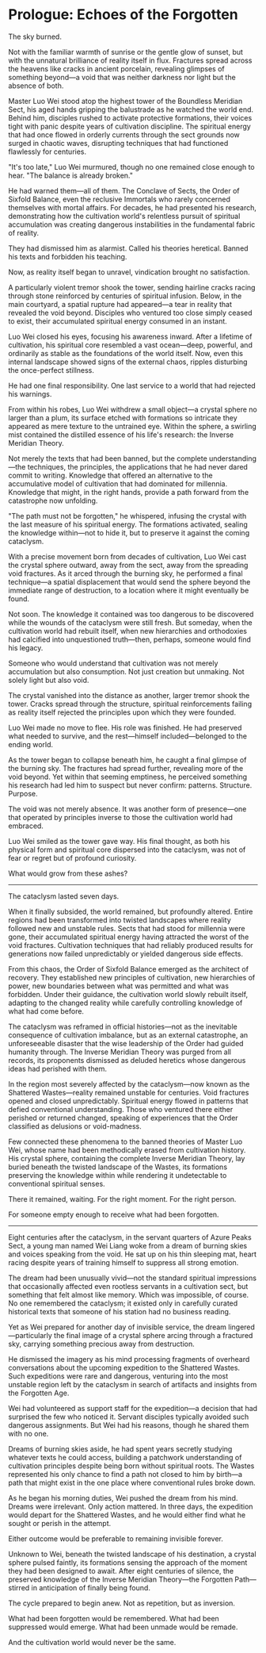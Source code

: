 # Prologue: Echoes of the Forgotten

The sky burned.

Not with the familiar warmth of sunrise or the gentle glow of sunset, but with the unnatural brilliance of reality itself in flux. Fractures spread across the heavens like cracks in ancient porcelain, revealing glimpses of something beyond—a void that was neither darkness nor light but the absence of both.

Master Luo Wei stood atop the highest tower of the Boundless Meridian Sect, his aged hands gripping the balustrade as he watched the world end. Behind him, disciples rushed to activate protective formations, their voices tight with panic despite years of cultivation discipline. The spiritual energy that had once flowed in orderly currents through the sect grounds now surged in chaotic waves, disrupting techniques that had functioned flawlessly for centuries.

"It's too late," Luo Wei murmured, though no one remained close enough to hear. "The balance is already broken."

He had warned them—all of them. The Conclave of Sects, the Order of Sixfold Balance, even the reclusive Immortals who rarely concerned themselves with mortal affairs. For decades, he had presented his research, demonstrating how the cultivation world's relentless pursuit of spiritual accumulation was creating dangerous instabilities in the fundamental fabric of reality.

They had dismissed him as alarmist. Called his theories heretical. Banned his texts and forbidden his teaching.

Now, as reality itself began to unravel, vindication brought no satisfaction.

A particularly violent tremor shook the tower, sending hairline cracks racing through stone reinforced by centuries of spiritual infusion. Below, in the main courtyard, a spatial rupture had appeared—a tear in reality that revealed the void beyond. Disciples who ventured too close simply ceased to exist, their accumulated spiritual energy consumed in an instant.

Luo Wei closed his eyes, focusing his awareness inward. After a lifetime of cultivation, his spiritual core resembled a vast ocean—deep, powerful, and ordinarily as stable as the foundations of the world itself. Now, even this internal landscape showed signs of the external chaos, ripples disturbing the once-perfect stillness.

He had one final responsibility. One last service to a world that had rejected his warnings.

From within his robes, Luo Wei withdrew a small object—a crystal sphere no larger than a plum, its surface etched with formations so intricate they appeared as mere texture to the untrained eye. Within the sphere, a swirling mist contained the distilled essence of his life's research: the Inverse Meridian Theory.

Not merely the texts that had been banned, but the complete understanding—the techniques, the principles, the applications that he had never dared commit to writing. Knowledge that offered an alternative to the accumulative model of cultivation that had dominated for millennia. Knowledge that might, in the right hands, provide a path forward from the catastrophe now unfolding.

"The path must not be forgotten," he whispered, infusing the crystal with the last measure of his spiritual energy. The formations activated, sealing the knowledge within—not to hide it, but to preserve it against the coming cataclysm.

With a precise movement born from decades of cultivation, Luo Wei cast the crystal sphere outward, away from the sect, away from the spreading void fractures. As it arced through the burning sky, he performed a final technique—a spatial displacement that would send the sphere beyond the immediate range of destruction, to a location where it might eventually be found.

Not soon. The knowledge it contained was too dangerous to be discovered while the wounds of the cataclysm were still fresh. But someday, when the cultivation world had rebuilt itself, when new hierarchies and orthodoxies had calcified into unquestioned truth—then, perhaps, someone would find his legacy.

Someone who would understand that cultivation was not merely accumulation but also consumption. Not just creation but unmaking. Not solely light but also void.

The crystal vanished into the distance as another, larger tremor shook the tower. Cracks spread through the structure, spiritual reinforcements failing as reality itself rejected the principles upon which they were founded.

Luo Wei made no move to flee. His role was finished. He had preserved what needed to survive, and the rest—himself included—belonged to the ending world.

As the tower began to collapse beneath him, he caught a final glimpse of the burning sky. The fractures had spread further, revealing more of the void beyond. Yet within that seeming emptiness, he perceived something his research had led him to suspect but never confirm: patterns. Structure. Purpose.

The void was not merely absence. It was another form of presence—one that operated by principles inverse to those the cultivation world had embraced.

Luo Wei smiled as the tower gave way. His final thought, as both his physical form and spiritual core dispersed into the cataclysm, was not of fear or regret but of profound curiosity.

What would grow from these ashes?

---

The cataclysm lasted seven days.

When it finally subsided, the world remained, but profoundly altered. Entire regions had been transformed into twisted landscapes where reality followed new and unstable rules. Sects that had stood for millennia were gone, their accumulated spiritual energy having attracted the worst of the void fractures. Cultivation techniques that had reliably produced results for generations now failed unpredictably or yielded dangerous side effects.

From this chaos, the Order of Sixfold Balance emerged as the architect of recovery. They established new principles of cultivation, new hierarchies of power, new boundaries between what was permitted and what was forbidden. Under their guidance, the cultivation world slowly rebuilt itself, adapting to the changed reality while carefully controlling knowledge of what had come before.

The cataclysm was reframed in official histories—not as the inevitable consequence of cultivation imbalance, but as an external catastrophe, an unforeseeable disaster that the wise leadership of the Order had guided humanity through. The Inverse Meridian Theory was purged from all records, its proponents dismissed as deluded heretics whose dangerous ideas had perished with them.

In the region most severely affected by the cataclysm—now known as the Shattered Wastes—reality remained unstable for centuries. Void fractures opened and closed unpredictably. Spiritual energy flowed in patterns that defied conventional understanding. Those who ventured there either perished or returned changed, speaking of experiences that the Order classified as delusions or void-madness.

Few connected these phenomena to the banned theories of Master Luo Wei, whose name had been methodically erased from cultivation history. His crystal sphere, containing the complete Inverse Meridian Theory, lay buried beneath the twisted landscape of the Wastes, its formations preserving the knowledge within while rendering it undetectable to conventional spiritual senses.

There it remained, waiting. For the right moment. For the right person.

For someone empty enough to receive what had been forgotten.

---

Eight centuries after the cataclysm, in the servant quarters of Azure Peaks Sect, a young man named Wei Liang woke from a dream of burning skies and voices speaking from the void. He sat up on his thin sleeping mat, heart racing despite years of training himself to suppress all strong emotion.

The dream had been unusually vivid—not the standard spiritual impressions that occasionally affected even rootless servants in a cultivation sect, but something that felt almost like memory. Which was impossible, of course. No one remembered the cataclysm; it existed only in carefully curated historical texts that someone of his station had no business reading.

Yet as Wei prepared for another day of invisible service, the dream lingered—particularly the final image of a crystal sphere arcing through a fractured sky, carrying something precious away from destruction.

He dismissed the imagery as his mind processing fragments of overheard conversations about the upcoming expedition to the Shattered Wastes. Such expeditions were rare and dangerous, venturing into the most unstable region left by the cataclysm in search of artifacts and insights from the Forgotten Age.

Wei had volunteered as support staff for the expedition—a decision that had surprised the few who noticed it. Servant disciples typically avoided such dangerous assignments. But Wei had his reasons, though he shared them with no one.

Dreams of burning skies aside, he had spent years secretly studying whatever texts he could access, building a patchwork understanding of cultivation principles despite being born without spiritual roots. The Wastes represented his only chance to find a path not closed to him by birth—a path that might exist in the one place where conventional rules broke down.

As he began his morning duties, Wei pushed the dream from his mind. Dreams were irrelevant. Only action mattered. In three days, the expedition would depart for the Shattered Wastes, and he would either find what he sought or perish in the attempt.

Either outcome would be preferable to remaining invisible forever.

Unknown to Wei, beneath the twisted landscape of his destination, a crystal sphere pulsed faintly, its formations sensing the approach of the moment they had been designed to await. After eight centuries of silence, the preserved knowledge of the Inverse Meridian Theory—the Forgotten Path—stirred in anticipation of finally being found.

The cycle prepared to begin anew. Not as repetition, but as inversion.

What had been forgotten would be remembered. What had been suppressed would emerge. What had been unmade would be remade.

And the cultivation world would never be the same.
